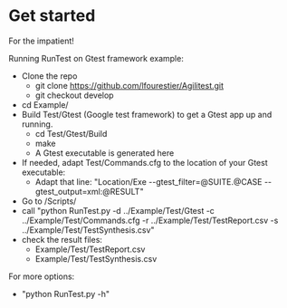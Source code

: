# Get started

For the impatient! 

Running RunTest on Gtest framework example:
- Clone the repo
	- git clone https://github.com/lfourestier/Agilitest.git
	- git checkout develop
- cd Example/
- Build Test/Gtest (Google test framework) to get a Gtest app up and running.
	- cd Test/Gtest/Build
	- make
	- A Gtest executable is generated here
- If needed, adapt Test/Commands.cfg to the location of your Gtest executable:
	- Adapt that line: "Location/Exe --gtest_filter=@SUITE.@CASE --gtest_output=xml:@RESULT"
- Go to <repo>/Scripts/
- call "python RunTest.py -d ../Example/Test/Gtest -c ../Example/Test/Commands.cfg -r ../Example/Test/TestReport.csv -s ../Example/Test/TestSynthesis.csv"
- check the result files:
	- Example/Test/TestReport.csv
	- Example/Test/TestSynthesis.csv
 
For more options:
 - "python RunTest.py -h"

